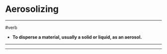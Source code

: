 # Aerosolizing
---
#verb
- **To disperse a material, usually a solid or liquid, as an aerosol.**
---
---
